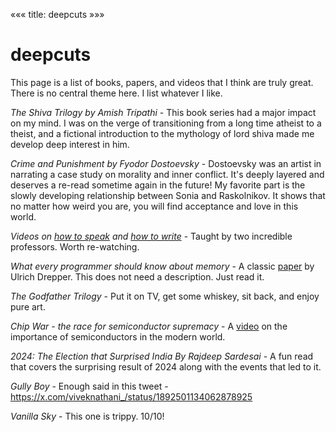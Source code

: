 «««
title: deepcuts
»»»

# deepcuts

This page is a list of books, papers, and videos that I think are truly great. There is no central theme here. I list whatever I like.


<i>The Shiva Trilogy by Amish Tripathi</i> - This book series had a major impact on my mind. I was on the verge of transitioning from a long time atheist to a theist, and a fictional introduction to the mythology of lord shiva made me develop deep interest in him.

<i>Crime and Punishment by Fyodor Dostoevsky</i> - Dostoevsky was an artist in narrating a case study on morality and inner conflict. It's deeply layered and deserves a re-read sometime again in the future! My favorite part is the slowly developing relationship between Sonia and Raskolnikov. It shows that no matter how weird you are, you will find acceptance and love in this world.

<i>Videos on [how to speak](https://www.youtube.com/watch?v=Unzc731iCUY&ab_channel=MITOpenCourseWare) and [how to write](https://www.youtube.com/watch?v=vtIzMaLkCaM&ab_channel=UChicagoSocialSciences)</i> - Taught by two incredible professors. Worth re-watching.

<i>What every programmer should know about memory</i> - A classic [paper](https://people.freebsd.org/~lstewart/articles/cpumemory.pdf) by Ulrich Drepper. This does not need a description. Just read it.

<i>The Godfather Trilogy</i> - Put it on TV, get some whiskey, sit back, and enjoy pure art.

<i>Chip War - the race for semiconductor supremacy</i> - A [video](https://www.youtube.com/watch?v=8mvWbKEpO9Q&ab_channel=TaiwanPlusDocs) on the importance of semiconductors in the modern world.

<i>2024: The Election that Surprised India By Rajdeep Sardesai</i> - A fun read that covers the surprising result of 2024 along with the events that led to it.

<i>Gully Boy</i> - Enough said in this tweet - https://x.com/viveknathani_/status/1892501134062878925

<i>Vanilla Sky</i> - This one is trippy. 10/10!


